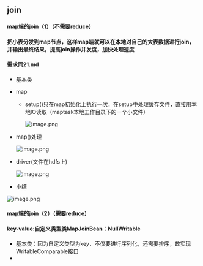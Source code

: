 ## join 
#### map端的join（1）（不需要reduce）
#### 把小表分发到map节点，这样map端就可以在本地对自己的大表数据进行join，并输出最终结果，提高join操作并发度，加快处理速度
#### 需求同21.md
* 基本类 
* map
  * setup()只在map初始化上执行一次，在setup中处理缓存文件，直接用本地IO读取（maptask本地工作目录下的一个小文件）

    ![image.png](https://upload-images.jianshu.io/upload_images/14466577-4ad2ec000b7c13a3.png?imageMogr2/auto-orient/strip%7CimageView2/2/w/1240)
 
 * map()处理
 
    ![image.png](https://upload-images.jianshu.io/upload_images/14466577-9804b047b2cd6433.png?imageMogr2/auto-orient/strip%7CimageView2/2/w/1240)

 * driver(文件在hdfs上)
  
    ![image.png](https://upload-images.jianshu.io/upload_images/14466577-5fd9b5af4ec9f611.png?imageMogr2/auto-orient/strip%7CimageView2/2/w/1240)
    
 * 小结
 
  ![image.png](https://upload-images.jianshu.io/upload_images/14466577-4368d0de22ea8d79.png?imageMogr2/auto-orient/strip%7CimageView2/2/w/1240)

 #### map端的join（2）（需要reduce）
 #### key-value:自定义类型类MapJoinBean：NullWritable
 * 基本类：因为自定义类型为key，不仅要进行序列化，还需要排序，故实现WritableComparable接口
 * 
 
